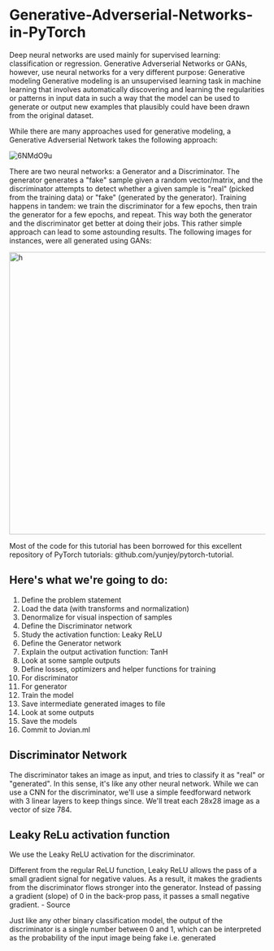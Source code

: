 # Generative-Adverserial-Networks-in-PyTorch
Deep neural networks are used mainly for supervised learning: classification or regression. Generative Adverserial Networks or GANs, however, use neural networks for a very different purpose: Generative modeling  Generative modeling is an unsupervised learning task in machine learning that involves automatically discovering and learning the regularities or patterns in input data in such a way that the model can be used to generate or output new examples that plausibly could have been drawn from the original dataset.

While there are many approaches used for generative modeling, a Generative Adverserial Network takes the following approach:
 
![6NMdO9u](https://user-images.githubusercontent.com/39052765/85935734-9692b100-b911-11ea-884e-805bc00d5aa7.png)

There are two neural networks: a Generator and a Discriminator. The generator generates a "fake" sample given a random vector/matrix, and the discriminator attempts to detect whether a given sample is "real" (picked from the training data) or "fake" (generated by the generator). Training happens in tandem: we train the discriminator for a few epochs, then train the generator for a few epochs, and repeat. This way both the generator and the discriminator get better at doing their jobs. This rather simple approach can lead to some astounding results. The following images for instances, were all generated using GANs:

<img width="555" alt="h" src="https://user-images.githubusercontent.com/39052765/85935861-bc6c8580-b912-11ea-8cf3-2d4a37733d15.png">

Most of the code for this tutorial has been borrowed for this excellent repository of PyTorch tutorials: github.com/yunjey/pytorch-tutorial.

## Here's what we're going to do:
1. Define the problem statement
2. Load the data (with transforms and normalization)
3. Denormalize for visual inspection of samples
4. Define the Discriminator network
5. Study the activation function: Leaky ReLU
6. Define the Generator network
7. Explain the output activation function: TanH
8. Look at some sample outputs
9. Define losses, optimizers and helper functions for training
10. For discriminator
11. For generator
12. Train the model
13. Save intermediate generated images to file
14. Look at some outputs
15. Save the models
16. Commit to Jovian.ml

## Discriminator Network
The discriminator takes an image as input, and tries to classify it as "real" or "generated". In this sense, it's like any other neural network. While we can use a CNN for the discriminator, we'll use a simple feedforward network with 3 linear layers to keep things since. We'll treat each 28x28 image as a vector of size 784.

## Leaky ReLu activation function
We use the Leaky ReLU activation for the discriminator.


Different from the regular ReLU function, Leaky ReLU allows the pass of a small gradient signal for negative values. As a result, it makes the gradients from the discriminator flows stronger into the generator. Instead of passing a gradient (slope) of 0 in the back-prop pass, it passes a small negative gradient. - Source

Just like any other binary classification model, the output of the discriminator is a single number between 0 and 1, which can be interpreted as the probability of the input image being fake i.e. generated
